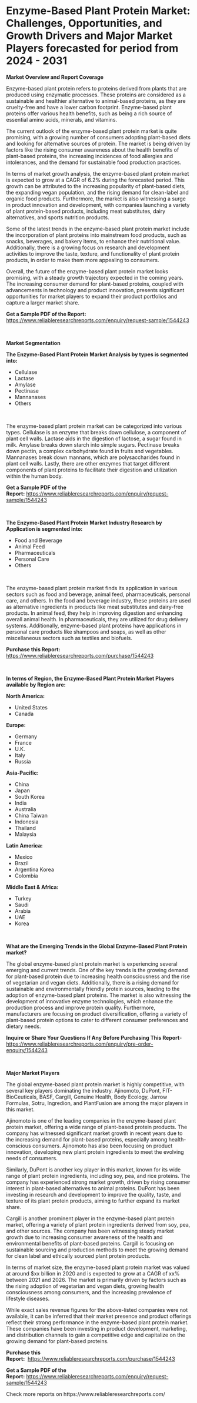 <p><h1>Enzyme-Based Plant Protein Market: Challenges, Opportunities, and Growth Drivers and Major Market Players forecasted for period from 2024 - 2031</h1></p><p><strong>Market Overview and Report Coverage</strong></p>
<p><p>Enzyme-based plant protein refers to proteins derived from plants that are produced using enzymatic processes. These proteins are considered as a sustainable and healthier alternative to animal-based proteins, as they are cruelty-free and have a lower carbon footprint. Enzyme-based plant proteins offer various health benefits, such as being a rich source of essential amino acids, minerals, and vitamins.</p><p>The current outlook of the enzyme-based plant protein market is quite promising, with a growing number of consumers adopting plant-based diets and looking for alternative sources of protein. The market is being driven by factors like the rising consumer awareness about the health benefits of plant-based proteins, the increasing incidences of food allergies and intolerances, and the demand for sustainable food production practices.</p><p>In terms of market growth analysis, the enzyme-based plant protein market is expected to grow at a CAGR of 6.2% during the forecasted period. This growth can be attributed to the increasing popularity of plant-based diets, the expanding vegan population, and the rising demand for clean-label and organic food products. Furthermore, the market is also witnessing a surge in product innovation and development, with companies launching a variety of plant protein-based products, including meat substitutes, dairy alternatives, and sports nutrition products.</p><p>Some of the latest trends in the enzyme-based plant protein market include the incorporation of plant proteins into mainstream food products, such as snacks, beverages, and bakery items, to enhance their nutritional value. Additionally, there is a growing focus on research and development activities to improve the taste, texture, and functionality of plant protein products, in order to make them more appealing to consumers.</p><p>Overall, the future of the enzyme-based plant protein market looks promising, with a steady growth trajectory expected in the coming years. The increasing consumer demand for plant-based proteins, coupled with advancements in technology and product innovation, presents significant opportunities for market players to expand their product portfolios and capture a larger market share.</p></p>
<p><strong>Get a Sample PDF of the Report:</strong> <a href="https://www.reliableresearchreports.com/enquiry/request-sample/1544243">https://www.reliableresearchreports.com/enquiry/request-sample/1544243</a></p>
<p>&nbsp;</p>
<p><strong>Market Segmentation</strong></p>
<p><strong>The Enzyme-Based Plant Protein Market Analysis by types is segmented into:</strong></p>
<p><ul><li>Cellulase</li><li>Lactase</li><li>Amylase</li><li>Pectinase</li><li>Mannanases</li><li>Others</li></ul></p>
<p>&nbsp;</p>
<p><p>The enzyme-based plant protein market can be categorized into various types. Cellulase is an enzyme that breaks down cellulose, a component of plant cell walls. Lactase aids in the digestion of lactose, a sugar found in milk. Amylase breaks down starch into simple sugars. Pectinase breaks down pectin, a complex carbohydrate found in fruits and vegetables. Mannanases break down mannans, which are polysaccharides found in plant cell walls. Lastly, there are other enzymes that target different components of plant proteins to facilitate their digestion and utilization within the human body.</p></p>
<p><strong>Get a Sample PDF of the Report:</strong>&nbsp;<a href="https://www.reliableresearchreports.com/enquiry/request-sample/1544243">https://www.reliableresearchreports.com/enquiry/request-sample/1544243</a></p>
<p>&nbsp;</p>
<p><strong>The Enzyme-Based Plant Protein Market Industry Research by Application is segmented into:</strong></p>
<p><ul><li>Food and Beverage</li><li>Animal Feed</li><li>Pharmaceuticals</li><li>Personal Care</li><li>Others</li></ul></p>
<p>&nbsp;</p>
<p><p>The enzyme-based plant protein market finds its application in various sectors such as food and beverage, animal feed, pharmaceuticals, personal care, and others. In the food and beverage industry, these proteins are used as alternative ingredients in products like meat substitutes and dairy-free products. In animal feed, they help in improving digestion and enhancing overall animal health. In pharmaceuticals, they are utilized for drug delivery systems. Additionally, enzyme-based plant proteins have applications in personal care products like shampoos and soaps, as well as other miscellaneous sectors such as textiles and biofuels.</p></p>
<p><strong>Purchase this Report:</strong>&nbsp; <a href="https://www.reliableresearchreports.com/purchase/1544243">https://www.reliableresearchreports.com/purchase/1544243</a></p>
<p>&nbsp;</p>
<p><strong>In terms of Region, the Enzyme-Based Plant Protein Market Players available by Region are:</strong></p>
<p>
    <p> <strong> North America: </strong>
        <ul>
            <li>United States</li>
            <li>Canada</li>
        </ul>
        </p> 
    <p> <strong> Europe: </strong>
        <ul>
            <li>Germany</li>
            <li>France</li>
            <li>U.K.</li>
            <li>Italy</li>
            <li>Russia</li>
        </ul>
        </p> 
    <p> <strong> Asia-Pacific: </strong>
        <ul>
            <li>China</li>
            <li>Japan</li>
            <li>South Korea</li>
            <li>India</li>
            <li>Australia</li>
            <li>China Taiwan</li>
            <li>Indonesia</li>
            <li>Thailand</li>
            <li>Malaysia</li>
        </ul>
        </p> 
    <p> <strong> Latin America: </strong>
        <ul>
            <li>Mexico</li>
            <li>Brazil</li>
            <li>Argentina Korea</li>
            <li>Colombia</li>
        </ul>
        </p> 
    <p> <strong> Middle East & Africa: </strong>
        <ul>
            <li>Turkey</li>
            <li>Saudi</li>
            <li>Arabia</li>
            <li>UAE</li>
            <li>Korea</li>
        </ul>
    </p>
    </p>
<p>&nbsp;</p>
<p><strong>What are the Emerging Trends in the Global Enzyme-Based Plant Protein market?</strong></p>
<p><p>The global enzyme-based plant protein market is experiencing several emerging and current trends. One of the key trends is the growing demand for plant-based protein due to increasing health consciousness and the rise of vegetarian and vegan diets. Additionally, there is a rising demand for sustainable and environmentally friendly protein sources, leading to the adoption of enzyme-based plant proteins. The market is also witnessing the development of innovative enzyme technologies, which enhance the production process and improve protein quality. Furthermore, manufacturers are focusing on product diversification, offering a variety of plant-based protein options to cater to different consumer preferences and dietary needs.</p></p>
<p><strong>Inquire or Share Your Questions If Any Before Purchasing This Report</strong>- <a href="https://www.reliableresearchreports.com/enquiry/pre-order-enquiry/1544243">https://www.reliableresearchreports.com/enquiry/pre-order-enquiry/1544243</a></p>
<p>&nbsp;</p>
<p><strong>Major Market Players</strong></p>
<p><p>The global enzyme-based plant protein market is highly competitive, with several key players dominating the industry. Ajinomoto, DuPont, FIT-BioCeuticals, BASF, Cargill, Genuine Health, Body Ecology, Jarrow Formulas, Sotru, Ingredion, and PlantFusion are among the major players in this market. </p><p>Ajinomoto is one of the leading companies in the enzyme-based plant protein market, offering a wide range of plant-based protein products. The company has witnessed significant market growth in recent years due to the increasing demand for plant-based proteins, especially among health-conscious consumers. Ajinomoto has also been focusing on product innovation, developing new plant protein ingredients to meet the evolving needs of consumers. </p><p>Similarly, DuPont is another key player in this market, known for its wide range of plant protein ingredients, including soy, pea, and rice proteins. The company has experienced strong market growth, driven by rising consumer interest in plant-based alternatives to animal proteins. DuPont has been investing in research and development to improve the quality, taste, and texture of its plant protein products, aiming to further expand its market share.</p><p>Cargill is another prominent player in the enzyme-based plant protein market, offering a variety of plant protein ingredients derived from soy, pea, and other sources. The company has been witnessing steady market growth due to increasing consumer awareness of the health and environmental benefits of plant-based proteins. Cargill is focusing on sustainable sourcing and production methods to meet the growing demand for clean label and ethically sourced plant protein products.</p><p>In terms of market size, the enzyme-based plant protein market was valued at around $xx billion in 2020 and is expected to grow at a CAGR of xx% between 2021 and 2026. The market is primarily driven by factors such as the rising adoption of vegetarian and vegan diets, growing health consciousness among consumers, and the increasing prevalence of lifestyle diseases.</p><p>While exact sales revenue figures for the above-listed companies were not available, it can be inferred that their market presence and product offerings reflect their strong performance in the enzyme-based plant protein market. These companies have been investing in product development, marketing, and distribution channels to gain a competitive edge and capitalize on the growing demand for plant-based proteins.</p></p>
<p><strong>Purchase this Report:</strong>&nbsp;&nbsp;<a href="https://www.reliableresearchreports.com/purchase/1544243">https://www.reliableresearchreports.com/purchase/1544243</a></p>
<p></p>
<p><strong>Get a Sample PDF of the Report:</strong>&nbsp;<a href="https://www.reliableresearchreports.com/enquiry/request-sample/1544243">https://www.reliableresearchreports.com/enquiry/request-sample/1544243</a></p>
<p>Check more reports on https://www.reliableresearchreports.com/</p>